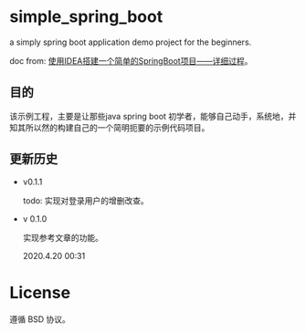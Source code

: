 # simple_spring_boot
a simply spring boot application demo project for the beginners.

doc from: [使用IDEA搭建一个简单的SpringBoot项目——详细过程](https://blog.csdn.net/baidu_39298625/article/details/98102453)。



## 目的

该示例工程，主要是让那些java spring boot 初学者，能够自己动手，系统地，并知其所以然的构建自己的一个简明扼要的示例代码项目。



## 更新历史

* v0.1.1

  todo:  实现对登录用户的增删改查。
  
* v 0.1.0

  实现参考文章的功能。

  2020.4.20 00:31





# License

遵循 BSD 协议。





